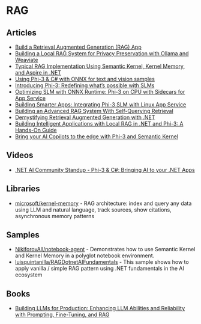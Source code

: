 # RAG

## Articles
- [Build a Retrieval Augmented Generation (RAG) App](https://js.langchain.com/v0.2/docs/tutorials/rag/)
- [Building a Local RAG System for Privacy Preservation with Ollama and Weaviate](https://weaviate.io/blog/local-rag-with-ollama-and-weaviate)
- [Typical RAG Implementation Using Semantic Kernel, Kernel Memory, and Aspire in .NET](https://nikiforovall.github.io/dotnet/ai/2024/09/04/typical-rag-dotnet.html)
- [Using Phi-3 & C# with ONNX for text and vision samples](https://devblogs.microsoft.com/dotnet/using-phi3-csharp-with-onnx-for-text-and-vision-samples-md/)
- [Introducing Phi-3: Redefining what’s possible with SLMs](https://azure.microsoft.com/en-us/blog/introducing-phi-3-redefining-whats-possible-with-slms/)
- [Optimizing SLM with ONNX Runtime: Phi-3 on CPU with Sidecars for App Service](https://azure.github.io/AppService/2024/08/19/Phi-3-ONNX.html)
- [Building Smarter Apps: Integrating Phi-3 SLM with Linux App Service](https://azure.github.io/AppService/2024/08/05/Using-SLM-with-Sidecar.html)
- [Building an Advanced RAG System With Self-Querying Retrieval](https://www.mongodb.com/developer/products/atlas/advanced-rag-self-querying-retrieval/)
- [Demystifying Retrieval Augmented Generation with .NET](https://devblogs.microsoft.com/dotnet/demystifying-retrieval-augmented-generation-with-dotnet/)
- [Building Intelligent Applications with Local RAG in .NET and Phi-3: A Hands-On Guide](https://techcommunity.microsoft.com/t5/educator-developer-blog/building-intelligent-applications-with-local-rag-in-net-and-phi/ba-p/4175721)
- [Bring your AI Copilots to the edge with Phi-3 and Semantic Kernel
](https://arafattehsin.com/ai-copilot-offline-phi3-semantic-kernel/)

## Videos
- [.NET AI Community Standup - Phi-3 & C#: Bringing AI to your .NET Apps](https://www.youtube.com/watch?v=fbojvzHGtkM)

## Libraries
- [microsoft/kernel-memory](https://github.com/microsoft/kernel-memory) - RAG architecture: index and query any data using LLM and natural language, track sources, show citations, asynchronous memory patterns

## Samples
- [NikiforovAll/notebook-agent](https://github.com/NikiforovAll/notebook-agent) - Demonstrates how to use Semantic Kernel and Kernel Memory in a polyglot notebook environment.
- [luisquintanilla/RAGDotnetAIFundamentals](https://github.com/luisquintanilla/RAGDotnetAIFundamentals) - This sample shows how to apply vanilla / simple RAG pattern using .NET fundamentals in the AI ecosystem

## Books
- [Building LLMs for Production: Enhancing LLM Abilities and Reliability with Prompting, Fine-Tuning, and RAG](https://www.amazon.com/Building-LLMs-Production-Reliability-Fine-Tuning/dp/B0D4FFPFW8)